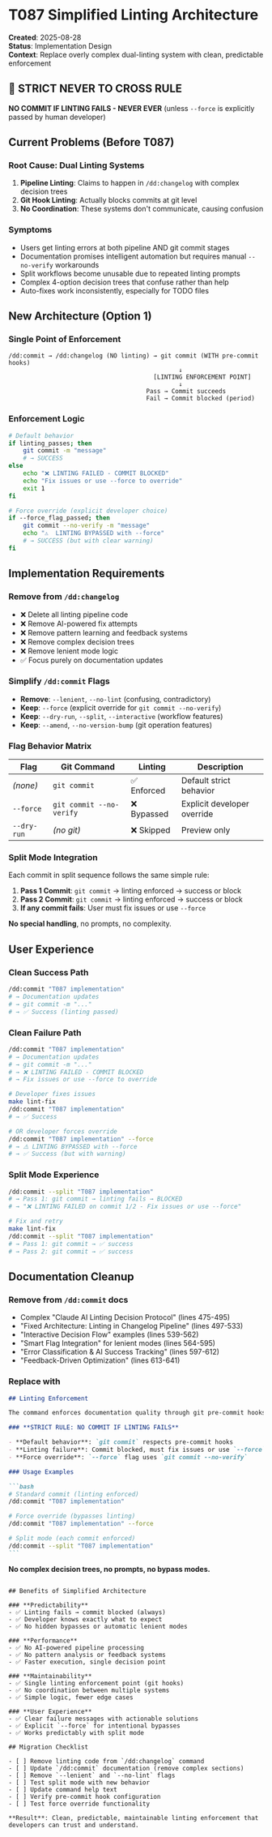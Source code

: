 # T087 Simplified Linting Architecture

**Created**: 2025-08-28  
**Status**: Implementation Design  
**Context**: Replace overly complex dual-linting system with clean, predictable enforcement

## 🚨 STRICT NEVER TO CROSS RULE

**NO COMMIT IF LINTING FAILS - NEVER EVER** (unless `--force` is explicitly passed by human developer)

## Current Problems (Before T087)

### **Root Cause**: Dual Linting Systems

1. **Pipeline Linting**: Claims to happen in `/dd:changelog` with complex decision trees
2. **Git Hook Linting**: Actually blocks commits at git level
3. **No Coordination**: These systems don't communicate, causing confusion

### **Symptoms**

- Users get linting errors at both pipeline AND git commit stages
- Documentation promises intelligent automation but requires manual `--no-verify` workarounds
- Split workflows become unusable due to repeated linting prompts
- Complex 4-option decision trees that confuse rather than help
- Auto-fixes work inconsistently, especially for TODO files

## New Architecture (Option 1)

### **Single Point of Enforcement**

```
/dd:commit → /dd:changelog (NO linting) → git commit (WITH pre-commit hooks)
                                               ↓
                                        [LINTING ENFORCEMENT POINT]
                                               ↓
                                      Pass → Commit succeeds
                                      Fail → Commit blocked (period)
```

### **Enforcement Logic**

```bash
# Default behavior
if linting_passes; then
    git commit -m "message"
    # → SUCCESS
else
    echo "❌ LINTING FAILED - COMMIT BLOCKED"
    echo "Fix issues or use --force to override"
    exit 1
fi

# Force override (explicit developer choice)
if --force_flag_passed; then
    git commit --no-verify -m "message"
    echo "⚠️  LINTING BYPASSED with --force"
    # → SUCCESS (but with clear warning)
fi
```

## Implementation Requirements

### **Remove from `/dd:changelog`**

- ❌ Delete all linting pipeline code
- ❌ Remove AI-powered fix attempts
- ❌ Remove pattern learning and feedback systems
- ❌ Remove complex decision trees
- ❌ Remove lenient mode logic
- ✅ Focus purely on documentation updates

### **Simplify `/dd:commit` Flags**

- **Remove**: `--lenient`, `--no-lint` (confusing, contradictory)
- **Keep**: `--force` (explicit override for `git commit --no-verify`)
- **Keep**: `--dry-run`, `--split`, `--interactive` (workflow features)
- **Keep**: `--amend`, `--no-version-bump` (git operation features)

### **Flag Behavior Matrix**

| Flag        | Git Command              | Linting     | Description                 |
| ----------- | ------------------------ | ----------- | --------------------------- |
| _(none)_    | `git commit`             | ✅ Enforced | Default strict behavior     |
| `--force`   | `git commit --no-verify` | ❌ Bypassed | Explicit developer override |
| `--dry-run` | _(no git)_               | ❌ Skipped  | Preview only                |

### **Split Mode Integration**

Each commit in split sequence follows the same simple rule:

1. **Pass 1 Commit**: `git commit` → linting enforced → success or block
2. **Pass 2 Commit**: `git commit` → linting enforced → success or block
3. **If any commit fails**: User must fix issues or use `--force`

**No special handling**, no prompts, no complexity.

## User Experience

### **Clean Success Path**

```bash
/dd:commit "T087 implementation"
# → Documentation updates
# → git commit -m "..."
# → ✅ Success (linting passed)
```

### **Clean Failure Path**

```bash
/dd:commit "T087 implementation"
# → Documentation updates
# → git commit -m "..."
# → ❌ LINTING FAILED - COMMIT BLOCKED
# → Fix issues or use --force to override

# Developer fixes issues
make lint-fix
/dd:commit "T087 implementation"
# → ✅ Success

# OR developer forces override
/dd:commit "T087 implementation" --force
# → ⚠️ LINTING BYPASSED with --force
# → ✅ Success (but with warning)
```

### **Split Mode Experience**

```bash
/dd:commit --split "T087 implementation"
# → Pass 1: git commit → linting fails → BLOCKED
# → "❌ LINTING FAILED on commit 1/2 - Fix issues or use --force"

# Fix and retry
make lint-fix
/dd:commit --split "T087 implementation"
# → Pass 1: git commit → ✅ success
# → Pass 2: git commit → ✅ success
```

## Documentation Cleanup

### **Remove from `/dd:commit` docs**

- Complex "Claude AI Linting Decision Protocol" (lines 475-495)
- "Fixed Architecture: Linting in Changelog Pipeline" (lines 497-533)
- "Interactive Decision Flow" examples (lines 539-562)
- "Smart Flag Integration" for lenient modes (lines 564-595)
- "Error Classification & AI Success Tracking" (lines 597-612)
- "Feedback-Driven Optimization" (lines 613-641)

### **Replace with**

````markdown
## Linting Enforcement

The command enforces documentation quality through git pre-commit hooks with strict enforcement:

### **STRICT RULE: NO COMMIT IF LINTING FAILS**

- **Default behavior**: `git commit` respects pre-commit hooks
- **Linting failure**: Commit blocked, must fix issues or use `--force`
- **Force override**: `--force` flag uses `git commit --no-verify`

### Usage Examples

```bash
# Standard commit (linting enforced)
/dd:commit "T087 implementation"

# Force override (bypasses linting)
/dd:commit "T087 implementation" --force

# Split mode (each commit enforced)
/dd:commit --split "T087 implementation"
```
````

**No complex decision trees, no prompts, no bypass modes.**

```

## Benefits of Simplified Architecture

### **Predictability**
- ✅ Linting fails → commit blocked (always)
- ✅ Developer knows exactly what to expect
- ✅ No hidden bypasses or automatic lenient modes

### **Performance**
- ✅ No AI-powered pipeline processing
- ✅ No pattern analysis or feedback systems
- ✅ Faster execution, single decision point

### **Maintainability**
- ✅ Single linting enforcement point (git hooks)
- ✅ No coordination between multiple systems
- ✅ Simple logic, fewer edge cases

### **User Experience**
- ✅ Clear failure messages with actionable solutions
- ✅ Explicit `--force` for intentional bypasses
- ✅ Works predictably with split mode

## Migration Checklist

- [ ] Remove linting code from `/dd:changelog` command
- [ ] Update `/dd:commit` documentation (remove complex sections)
- [ ] Remove `--lenient` and `--no-lint` flags
- [ ] Test split mode with new behavior
- [ ] Update command help text
- [ ] Verify pre-commit hook configuration
- [ ] Test force override functionality

**Result**: Clean, predictable, maintainable linting enforcement that developers can trust and understand.
```
